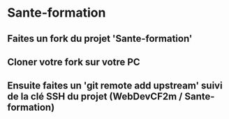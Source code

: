 # Sante-formation

## Faites un fork du projet 'Sante-formation'

## Cloner votre fork sur votre PC

## Ensuite faites un 'git remote add upstream' suivi de la clé SSH du projet (WebDevCF2m / Sante-formation)
